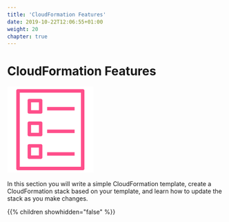 ```yaml
---
title: 'CloudFormation Features'
date: 2019-10-22T12:06:55+01:00
weight: 20
chapter: true
---
```


# CloudFormation Features

![](template-1.png)

In this section you will write a simple CloudFormation template, 
create a CloudFormation stack based on your template, 
and learn how to update the stack as you make changes.

{{% children showhidden="false" %}}
